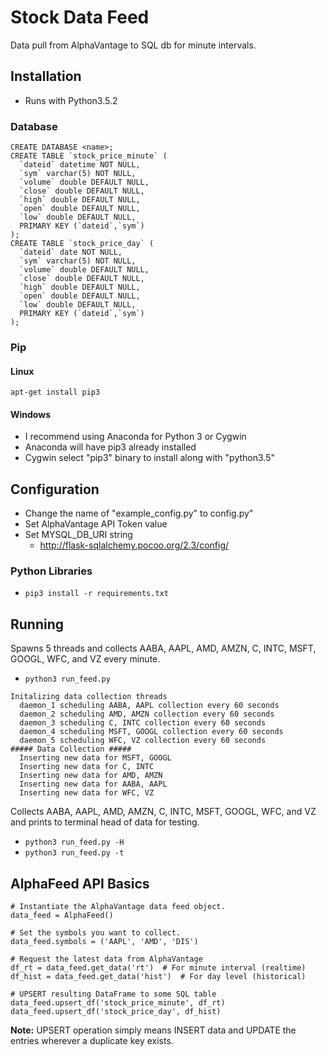 # Stock Data Feed
Data pull from AlphaVantage to SQL db for minute intervals.

## Installation
- Runs with Python3.5.2

### Database
```
CREATE DATABASE <name>;
CREATE TABLE `stock_price_minute` (
  `dateid` datetime NOT NULL,
  `sym` varchar(5) NOT NULL,
  `volume` double DEFAULT NULL,
  `close` double DEFAULT NULL,
  `high` double DEFAULT NULL,
  `open` double DEFAULT NULL,
  `low` double DEFAULT NULL,
  PRIMARY KEY (`dateid`,`sym`)
);
CREATE TABLE `stock_price_day` (
  `dateid` date NOT NULL,
  `sym` varchar(5) NOT NULL,
  `volume` double DEFAULT NULL,
  `close` double DEFAULT NULL,
  `high` double DEFAULT NULL,
  `open` double DEFAULT NULL,
  `low` double DEFAULT NULL,
  PRIMARY KEY (`dateid`,`sym`)
);
```

### Pip

#### Linux
`apt-get install pip3`

#### Windows
- I recommend using Anaconda for Python 3 or Cygwin
- Anaconda will have pip3 already installed
- Cygwin select "pip3" binary to install along with "python3.5"

## Configuration
- Change the name of "example_config.py" to config.py"
- Set AlphaVantage API Token value
- Set MYSQL_DB_URI string
  * <http://flask-sqlalchemy.pocoo.org/2.3/config/>

### Python Libraries
- `pip3 install -r requirements.txt`

## Running
Spawns 5 threads and collects AABA, AAPL, AMD, AMZN, C, INTC, MSFT, GOOGL, WFC,
and VZ every minute.

- `python3 run_feed.py`

```
Initalizing data collection threads
  daemon_1 scheduling AABA, AAPL collection every 60 seconds
  daemon_2 scheduling AMD, AMZN collection every 60 seconds
  daemon_3 scheduling C, INTC collection every 60 seconds
  daemon_4 scheduling MSFT, GOOGL collection every 60 seconds
  daemon_5 scheduling WFC, VZ collection every 60 seconds
##### Data Collection #####
  Inserting new data for MSFT, GOOGL
  Inserting new data for C, INTC
  Inserting new data for AMD, AMZN
  Inserting new data for AABA, AAPL
  Inserting new data for WFC, VZ
```

Collects AABA, AAPL, AMD, AMZN, C, INTC, MSFT, GOOGL, WFC, and VZ and prints to
terminal head of data for testing.

- `python3 run_feed.py -H`
- `python3 run_feed.py -t`

## AlphaFeed API Basics
```
# Instantiate the AlphaVantage data feed object.
data_feed = AlphaFeed()

# Set the symbols you want to collect.
data_feed.symbols = ('AAPL', 'AMD', 'DIS')

# Request the latest data from AlphaVantage
df_rt = data_feed.get_data('rt')  # For minute interval (realtime)
df_hist = data_feed.get_data('hist')  # For day level (historical)

# UPSERT resulting DataFrame to some SQL table
data_feed.upsert_df('stock_price_minute', df_rt)
data_feed.upsert_df('stock_price_day', df_hist)
```

**Note:** UPSERT operation simply means INSERT data and UPDATE the entries
wherever a duplicate key exists.
